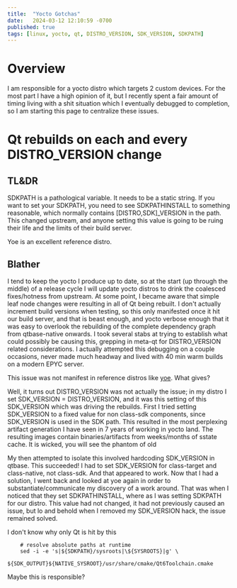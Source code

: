 ```yaml
---
title:  "Yocto Gotchas"
date:   2024-03-12 12:10:59 -0700
published: true
tags: [linux, yocto, qt, DISTRO_VERSION, SDK_VERSION, SDKPATH]
---
```


# Overview

I am responsible for a yocto distro which targets 2 custom devices. For the most part I have a high opinion of it, but I recently spent a fair amount of timing living with a shit situation which I eventually debugged to completion, so I am starting this page to centralize these issues.

# Qt rebuilds on each and every DISTRO_VERSION change

## TL&DR

SDKPATH is a pathological variable. It needs to be a static string. If you want to set your SDKPATH, you need to see SDKPATHINSTALL to something reasonable, which normally contains [DISTRO,SDK]_VERSION in the path. This changed upstream, and anyone setting this value is going to be ruing their life and the limits of their build server.

Yoe is an excellent reference distro.

## Blather

I tend to keep the yocto I produce up to date, so at the start (up through the middle) of a release cycle I will update yocto distros to drink the coalesced fixes/hotness from upstream. At some point, I became aware that simple leaf node changes were resulting in all of Qt being rebuilt. I don't actually increment build versions when testing, so this only manifested once it hit our build server, and that is beast enough, and yocto verbose enough that it was easy to overlook the rebuilding of the complete dependency graph from qtbase-native onwards. I took several stabs at trying to establish what could possibly be causing this, grepping in meta-qt for DISTRO_VERSION related considerations. I actually attempted this debugging on a couple occasions, never made much headway and lived with 40 min warm builds on a modern EPYC server.

This issue was not manifest in reference distros like [yoe](https://www.yoedistro.org/). What gives?

Well, it turns out DISTRO_VERSION was not actually the issue; in my distro I set SDK_VERSION = DISTRO_VERSION, and it was this setting of this SDK_VERSION which was driving the rebuilds. First I tried setting SDK_VERSION to a fixed value for non class-sdk components, since SDK_VERSION is used in the SDK path. This resulted in the most perplexing artifact generation I have seen in 7 years of working in yocto land. The resulting images contain binaries/artifacts from weeks/months of sstate cache. It is wicked, you will see the phantom of old 

 My then attempted to isolate this involved hardcoding SDK_VERSION in qtbase. This succeeded! I had to set SDK_VERSION for class-target and class-native, not class-sdk. And that appeared to work. Now that I had a solution, I went back and looked at yoe again in order to substantiate/communicate my discovery of a work around. That was when I noticed that they set SDKPATHINSTALL, where as I was setting SDKPATH for our distro. This value had not changed, it had not previously caused an issue, but lo and behold when I removed my SDK_VERSION hack, the issue remained solved.

I don't know why only Qt is hit by this

```
    # resolve absolute paths at runtime
    sed -i -e 's|${SDKPATH}/sysroots|\${SYSROOTS}|g' \
        ${SDK_OUTPUT}${NATIVE_SYSROOT}/usr/share/cmake/Qt6Toolchain.cmake
```

Maybe this is responsible?
